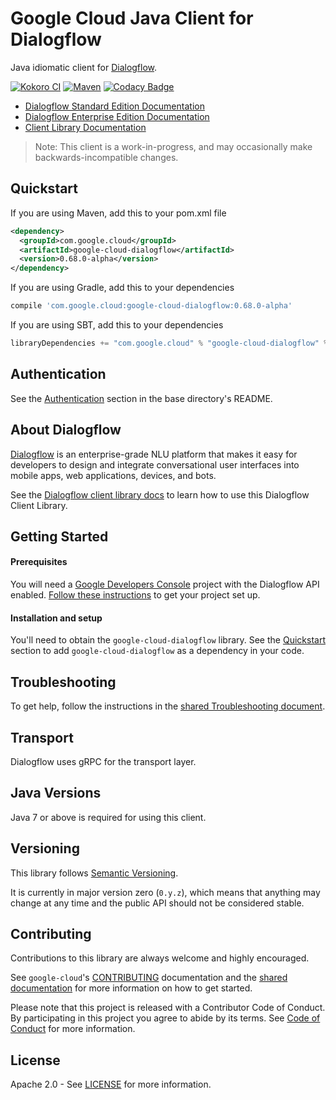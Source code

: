 Google Cloud Java Client for Dialogflow
======================================

Java idiomatic client for [Dialogflow][dialogflow].

[![Kokoro CI](http://storage.googleapis.com/cloud-devrel-public/java/badges/google-cloud-java/master.svg)](http://storage.googleapis.com/cloud-devrel-public/java/badges/google-cloud-java/master.html)
[![Maven](https://img.shields.io/maven-central/v/com.google.cloud/google-cloud-dialogflow.svg)](https://img.shields.io/maven-central/v/com.google.cloud/google-cloud-dialogflow.svg)
[![Codacy Badge](https://api.codacy.com/project/badge/grade/9da006ad7c3a4fe1abd142e77c003917)](https://www.codacy.com/app/mziccard/google-cloud-java)

- [Dialogflow Standard Edition Documentation][dialogflow-standard-product-docs]
- [Dialogflow Enterprise Edition Documentation][dialogflow-enterprise-product-docs]
- [Client Library Documentation][dialogflow-client-lib-docs]

> Note: This client is a work-in-progress, and may occasionally
> make backwards-incompatible changes.

Quickstart
----------

[//]: # ({x-version-update-start:google-cloud-dialogflow:released})
If you are using Maven, add this to your pom.xml file
```xml
<dependency>
  <groupId>com.google.cloud</groupId>
  <artifactId>google-cloud-dialogflow</artifactId>
  <version>0.68.0-alpha</version>
</dependency>
```
If you are using Gradle, add this to your dependencies
```Groovy
compile 'com.google.cloud:google-cloud-dialogflow:0.68.0-alpha'
```
If you are using SBT, add this to your dependencies
```Scala
libraryDependencies += "com.google.cloud" % "google-cloud-dialogflow" % "0.68.0-alpha"
```
[//]: # ({x-version-update-end})

Authentication
--------------

See the [Authentication](https://github.com/googleapis/google-cloud-java#authentication) section in the base directory's README.

About Dialogflow
----------------

[Dialogflow][dialogflow] is an enterprise-grade NLU platform that makes it easy for developers to design and integrate conversational user interfaces into mobile apps, web applications, devices, and bots.

See the [Dialogflow client library docs][dialogflow-client-lib-docs] to learn how to use this Dialogflow Client Library.

Getting Started
---------------
#### Prerequisites
You will need a [Google Developers Console](https://console.developers.google.com/) project with the Dialogflow API enabled.
[Follow these instructions](https://cloud.google.com/resource-manager/docs/creating-managing-projects) to get your project set up.

#### Installation and setup
You'll need to obtain the `google-cloud-dialogflow` library.  See the [Quickstart](#quickstart) section to add `google-cloud-dialogflow` as a dependency in your code.

Troubleshooting
---------------

To get help, follow the instructions in the [shared Troubleshooting document](https://github.com/googleapis/google-cloud-common/blob/master/troubleshooting/readme.md#troubleshooting).

Transport
---------
Dialogflow uses gRPC for the transport layer.

Java Versions
-------------

Java 7 or above is required for using this client.

Versioning
----------

This library follows [Semantic Versioning](http://semver.org/).

It is currently in major version zero (``0.y.z``), which means that anything may change at any time and the public API should not be considered stable.

Contributing
------------

Contributions to this library are always welcome and highly encouraged.

See `google-cloud`'s [CONTRIBUTING] documentation and the [shared documentation](https://github.com/googleapis/google-cloud-common/blob/master/contributing/readme.md#how-to-contribute-to-gcloud) for more information on how to get started.

Please note that this project is released with a Contributor Code of Conduct. By participating in this project you agree to abide by its terms. See [Code of Conduct][code-of-conduct] for more information.

License
-------

Apache 2.0 - See [LICENSE] for more information.


[CONTRIBUTING]:https://github.com/googleapis/google-cloud-java/blob/master/CONTRIBUTING.md
[code-of-conduct]:https://github.com/googleapis/google-cloud-java/blob/master/CODE_OF_CONDUCT.md#contributor-code-of-conduct
[LICENSE]: https://github.com/googleapis/google-cloud-java/blob/master/LICENSE
[dialogflow]: https://dialogflow.com/
[dialogflow-standard-product-docs]: https://dialogflow.com/docs
[dialogflow-enterprise-product-docs]: https://cloud.google.com/dialogflow-enterprise/docs/
[dialogflow-client-lib-docs]: https://googleapis.github.io/google-cloud-java/google-cloud-clients/apidocs/index.html?com/google/cloud/dialogflow/v2beta1/package-summary.html
